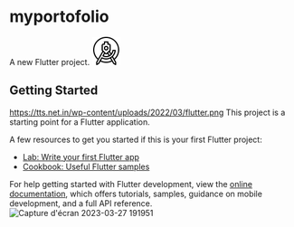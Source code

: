 # myportofolio

A new Flutter project.
![android-studio1.png](assets%2Fandroid-studio1.png)
## Getting Started
https://tts.net.in/wp-content/uploads/2022/03/flutter.png
This project is a starting point for a Flutter application.

A few resources to get you started if this is your first Flutter project:

- [Lab: Write your first Flutter app](https://docs.flutter.dev/get-started/codelab)
- [Cookbook: Useful Flutter samples](https://docs.flutter.dev/cookbook)

For help getting started with Flutter development, view the
[online documentation](https://docs.flutter.dev/), which offers tutorials,
samples, guidance on mobile development, and a full API reference.
![Capture d'écran 2023-03-27 191951](https://user-images.githubusercontent.com/100278019/228652467-6c1bb343-2f06-47fd-9bc6-6418272d0004.png)
